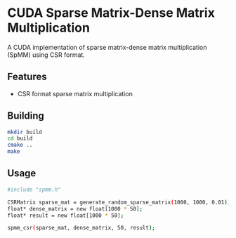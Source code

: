 # CUDA Sparse Matrix-Dense Matrix Multiplication

A CUDA implementation of sparse matrix-dense matrix multiplication (SpMM) using CSR format.

## Features

- CSR format sparse matrix multiplication

## Building

```bash
mkdir build
cd build
cmake ..
make
```

## Usage
```bash
#include "spmm.h"

CSRMatrix sparse_mat = generate_random_sparse_matrix(1000, 1000, 0.01);
float* dense_matrix = new float[1000 * 50];
float* result = new float[1000 * 50];

spmm_csr(sparse_mat, dense_matrix, 50, result);
```